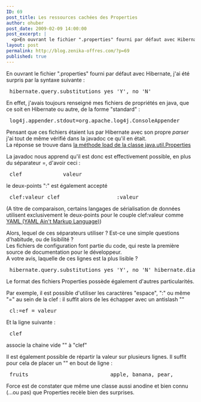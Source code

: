```yaml
---
ID: 69
post_title: Les ressources cachées des Properties
author: ohuber
post_date: 2009-02-09 14:00:00
post_excerpt: |
  <p>En ouvrant le fichier ".properties" fourni par défaut avec Hibernate, j'ai été surpris par la syntaxe suivante&nbsp;:</p> <pre> hibernate.query.substitutions yes 'Y', no 'N' </pre> <p>En effet, j'avais toujours renseigné mes fichiers de propriétés en java, que ce soit en Hibernate ou autre, de la forme "standard"&nbsp;:</p> <pre> log4j.appender.stdout=org.apache.log4j.ConsoleAppender </pre>
layout: post
permalink: http://blog.zenika-offres.com/?p=69
published: true
---
```

<p>En ouvrant le fichier ".properties" fourni par défaut avec Hibernate, j'ai été surpris par la syntaxe suivante&nbsp;:</p> <pre> hibernate.query.substitutions yes 'Y', no 'N' </pre> <p>En effet, j'avais toujours renseigné mes fichiers de propriétés en java, que ce soit en Hibernate ou autre, de la forme "standard"&nbsp;:</p> <pre> log4j.appender.stdout=org.apache.log4j.ConsoleAppender </pre>
<!--more-->
<p>Pensant que ces fichiers étaient lus par Hibernate avec son propre <em>parser</em> j'ai tout de même vérifié dans la javadoc ce qu'il en était.<br />
La réponse se trouve dans <a href="http://java.sun.com/j2se/1.5.0/docs/api/java/util/Properties.html#load(java.io.InputStream)">la méthode load de la classe java.util.Properties</a></p> <p>La javadoc nous apprend qu'il est donc est effectivement possible, en plus du séparateur =, d'avoir ceci&nbsp;:</p> <pre> clef             valeur </pre> <p>le deux-points ":" est également accepté</p> <pre> clef:valeur clef                  :valeur </pre> <p>(A titre de comparaison, certains langages de sérialisation de données utilisent exclusivement le deux-points pour le couple clef:valeur comme <a href="http://www.yaml.org/start.html">YAML (YAML Ain't Markup Language)</a>)</p> <p>Alors, lequel de ces séparateurs utiliser&nbsp;? Est-ce une simple questions d'habitude, ou de lisibilité ?<br />
Les fichiers de configuration font partie du code, qui reste la première source de documentation pour le développeur.<br />
A votre avis, laquelle de ces lignes est la plus lisible&nbsp;?</p> <pre> hibernate.query.substitutions yes 'Y', no 'N' hibernate.dialect  : org.hibernate.dialect.IngresDialect hibernate.connection.driver_class = com.ingres.jdbc.IngresDriver </pre> <p>Le format des fichiers Properties possède également d'autres particularités.</p> <p>Par exemple, il est possible d'utiliser les caractères "espace", ":" ou même "=" au sein de la clef&nbsp;: il suffit alors de les échapper avec un antislash ""</p> <pre> cl:=ef = valeur </pre> <p>Et la ligne suivante&nbsp;:</p> <pre> clef </pre> <p>associe la chaine vide "" à "clef"</p> <p>Il est également possible de répartir la valeur sur plusieurs lignes. Il suffit pour cela de placer un "" en bout de ligne&nbsp;:</p> <pre> fruits                          apple, banana, pear,                                   cantaloupe, watermelon,                                   kiwi, mango </pre> <p>Force est de constater que même une classe aussi anodine et bien connu (...ou pas) que Properties recèle bien des surprises.</p>